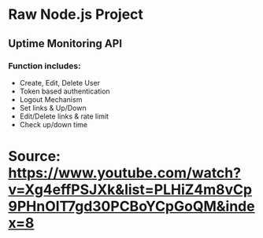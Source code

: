 # Raw Node.js Project
## Uptime Monitoring API

### Function includes:
* Create, Edit, Delete User
* Token based authentication
* Logout Mechanism
* Set links & Up/Down
* Edit/Delete links & rate limit
* Check up/down time

# Source: https://www.youtube.com/watch?v=Xg4effPSJXk&list=PLHiZ4m8vCp9PHnOIT7gd30PCBoYCpGoQM&index=8